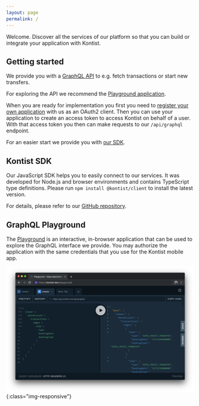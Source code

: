 ```yaml
---
layout: page
permalink: /
---
```


Welcome. Discover all the services of our platform so that you can build or integrate your application with Kontist.


## Getting started

We provide you with a [GraphQL API](https://graphql.org) to e.g. fetch transactions or start new transfers.

For exploring the API we recommend the [Playground application](/playground).

When you are ready for implementation you first you need to [register your own application](/console) with us as an OAuth2 client. Then you can use your application to create an access token to access Kontist on behalf of a user. With that access token you then can make requests to our `/api/graphql` endpoint.

For an easier start we provide you with [our SDK](/sdk).


## Kontist SDK

Our JavaScript SDK helps you to easily connect to our services. It was developed for Node.js and browser environments and contains TypeScript type definitions. Please run `npm install @kontist/client` to install the latest version.

For details, please refer to our [GitHub repository](https://github.com/kontist/sdk).


## GraphQL Playground

The [Playground](/playground) is an interactive, in-browser application that can be used to explore the GraphQL interface we provide. You may authorize the application with the same credentials that you use for the Kontist mobile app.

![Playground Screenshot](/assets/playground.png){:class="img-responsive"}
